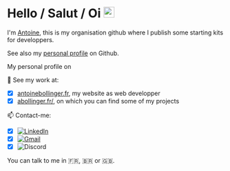 # Hello / Salut / Oi <img height="25" src="https://camo.githubusercontent.com/e8e7b06ecf583bc040eb60e44eb5b8e0ecc5421320a92929ce21522dbc34c891/68747470733a2f2f6d656469612e67697068792e636f6d2f6d656469612f6876524a434c467a6361737252346961377a2f67697068792e676966">

I'm [Antoine](https://antoinebollinger.github.io/), this is my organisation github where I publish some starting kits for developpers.

See also my [personal profile](https://github.com/antoinebollinger) on Github.

My personal profile on 

🚧 See my work at:
- [x] [antoinebollinger.fr](https://antoinebollinger.fr), my website as web developper
- [x] [abollinger.fr/](https://abollinger.fr/), on which you can find some of my projects
 
📫 Contact-me: 
- [x] [![LinkedIn](https://img.shields.io/badge/-LinkedIn-blue?logo=linkedin)](https://www.linkedin.com/in/antoinebollinger)
- [x] [![Gmail](https://img.shields.io/badge/-Gmail-black?logo=gmail)](mailto:antoine.bollinger@gmail.com)
- [x] ![Discord](https://img.shields.io/badge/-AntoineBo%239898-black?logo=discord)

You can talk to me in 🇫🇷, 🇧🇷 or 🇬🇧.
